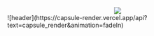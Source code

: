 <div align="center">
  <img src="https://capsule-render.vercel.app/api?type=venom&color=0:FF69B4,100:FA7000&height=300&section=header&text=Hellow%20SEOJIN%20World!&animation=blink&fontSize=70&stroke=FA7000" />
</div>
![header](https://capsule-render.vercel.app/api?text=capsule_render&animation=fadeIn)
